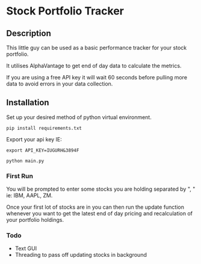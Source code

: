 # Stock Portfolio Tracker

## Description
This little guy can be used as a basic performance 
tracker for your stock portfolio.

It utilises AlphaVantage to get end of day data to 
calculate the metrics.

If you are using a free API key it will wait 60 
seconds before pulling more data to avoid errors in 
your data collection.

## Installation
Set up your desired method of python virtual environment.
```
pip install requirements.txt
```
Export your api key IE:
```
export API_KEY=IUGURH&3894F
```
```
python main.py
```

### First Run
You will be prompted to enter some stocks you are holding 
separated by ", " ie: IBM, AAPL, ZM.

Once your first lot of stocks are in you can then run the 
update function whenever you want to get the latest end of day 
pricing and recalculation of your portfolio holdings.

### Todo

- Text GUI
- Threading to pass off updating stocks in background

